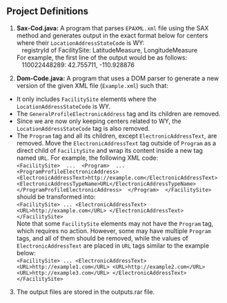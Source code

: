 ## Project Definitions

1.  **Sax-Cod.java:**
A program that parses `EPAXML.xml` file using the SAX method and generates output in the exact format below for centers where their `LocationAddressStateCode` is WY:<br>
&nbsp;&nbsp; registryId of FacilitySite: LatitudeMeasure, LongitudeMeasure <br>
For example, the first line of the output would be as follows:<br>
&nbsp;&nbsp; 110022448289: 42.755711, -110.928876

3. **Dom-Code.java:**
A program that uses a DOM parser to generate a new version of the given XML file (`Example.xml`) such that:
- It only includes `FacilitySite` elements where the `LocationAddressStateCode` is WY.
- The `GeneralProfileElectronicAddress` tag and its children are removed.
- Since we are now only keeping centers related to WY, the `LocationAddressStateCode` tag is also removed.
- The `Program` tag and all its children, except `ElectronicAddressText`, are removed. Move the `ElectronicAddressText` tag outside of `Program` as a direct child of `FacilitySite` and wrap its content inside a new tag named `URL`. For example, the following XML code: <br>
        ```
        <FacilitySite> 
          ... 
          <Program> 
            ... 
            <ProgramProfileElectronicAddress> 
              <ElectronicAddressText>http://example.com</ElectronicAddressText> 
              <ElectronicAddressTypeName>URL</ElectronicAddressTypeName> 
            </ProgramProfileElectronicAddress> 
          </Program> 
        </FacilitySite>
        ```
  <br>should be transformed into:<br>
        ```
        <FacilitySite>
          ...
          <ElectronicAddressText>
            <URL>http://example.com</URL>
          </ElectronicAddressText>
        </FacilitySite>
        ```
<br>Note that some `FacilitySite` elements may not have the `Program` tag, which requires no action. However, some may have multiple `Program` tags, and all of them should be removed, while the values of `ElectronicAddressText` are placed in `URL` tags similar to the example below:<br>
      ```
      <FacilitySite>
        ...
        <ElectronicAddressText>
          <URL>http://example1.com</URL>
          <URL>http://example2.com</URL>
          <URL>http://example3.com</URL>
        </ElectronicAddressText>
      </FacilitySite>
      ```

3. The output files are stored in the outputs.rar file.



